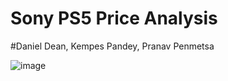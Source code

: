 # Sony PS5 Price Analysis
#Daniel Dean, Kempes Pandey, Pranav Penmetsa

![image](https://github.com/user-attachments/assets/236569b6-dd23-46af-a8a0-c1394cc286eb)
